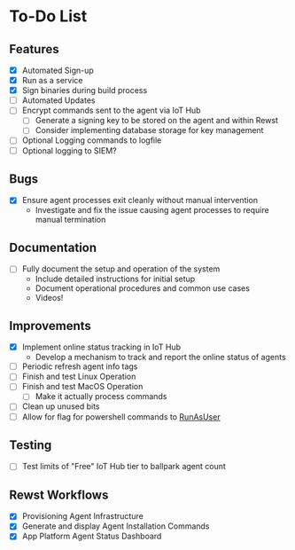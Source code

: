 # To-Do List

## Features
- [x] Automated Sign-up
- [x] Run as a service
- [x] Sign binaries during build process
- [ ] Automated Updates
- [ ] Encrypt commands sent to the agent via IoT Hub
  - [ ] Generate a signing key to be stored on the agent and within Rewst
  - [ ] Consider implementing database storage for key management
- [ ] Optional Logging commands to logfile
- [ ] Optional logging to SIEM?

## Bugs
- [x] Ensure agent processes exit cleanly without manual intervention
  - Investigate and fix the issue causing agent processes to require manual termination

## Documentation
- [ ] Fully document the setup and operation of the system
  - Include detailed instructions for initial setup
  - Document operational procedures and common use cases
  - Videos!

## Improvements
- [x] Implement online status tracking in IoT Hub
  - Develop a mechanism to track and report the online status of agents
- [ ] Periodic refresh agent info tags
- [ ] Finish and test Linux Operation
- [ ] Finish and test MacOS Operation
  - [ ] Make it actually process commands
- [ ] Clean up unused bits
- [ ] Allow for flag for powershell commands to [RunAsUser](https://github.com/KelvinTegelaar/RunAsUser)

## Testing
- [ ] Test limits of "Free" IoT Hub tier to ballpark agent count

## Rewst Workflows
- [x] Provisioning Agent Infrastructure
- [x] Generate and display Agent Installation Commands
- [x] App Platform Agent Status Dashboard